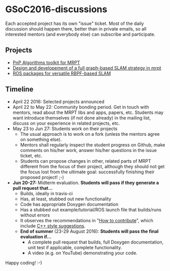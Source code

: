 # GSoC2016-discussions

Each accepted project has its own "issue" ticket. Most of the daily discussion should happen there, better than in private emails, so all interested mentors (and everybody else) can subscribe and participate. 

## Projects

* [PnP Algorithms toolkit for MRPT](https://github.com/MRPT/GSoC2016-discussions/issues/1)
* [Design and developement of a full graph-based SLAM strategy in mrpt](https://github.com/MRPT/GSoC2016-discussions/issues/2)
* [ROS packages for versatile RBPF-based SLAM](https://github.com/MRPT/GSoC2016-discussions/issues/3)

## Timeline

* April 22 2016: Selected projects announced
* April 22 to May 22: Community bonding period. Get in touch with mentors, read about the MRPT libs and apps, papers, etc. Students may want introduce themselves (if not done already) in the mailing list, discuss on your experience in related projects, etc.
* May 23 to Jun 27: Students work on their projects
  * The usual approach is to work on a fork (unless the mentors agree on something else).
  * Mentors shall regularly inspect the student progress on Github, make comments on his/her work, answer his/her questions in the issue ticket, etc.
  * Students can propose changes in other, related parts of MRPT different from the focus of their project, although they should not get the focus lost from the ultimate goal: successfully finishing their proposed project! ;-) 
* **Jun 20-27:** Midterm evaluation. **Students will pass if they generate a pull request that...**
    * Builds, ideally in travis-ci
    * Has, at least, stubbed out new functionality
    * Code has appropriate Doxygen documentation
    * Has a stubbed out example/tutorial/ROS launch file that builds/runs without errors
    * It observes the recommendations in "[How to contribute](https://github.com/MRPT/mrpt/wiki/HowToContribute)", which include [C++ style suggestions](https://github.com/MRPT/mrpt/blob/master/doc/MRPT_Coding_Style.md).
  * **End of summer** (23-29 August 2016): **Students will pass the final evaluation if...** 
    * A complete pull request that builds, full Doxygen documentation, unit test if applicable, complete functionality.
    * A video (e.g. on YouTube) demonstrating your code.

Happy coding! :-)
